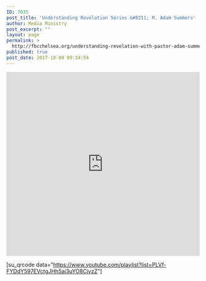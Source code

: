 ```yaml
---
ID: 7035
post_title: 'Understanding Revelation Series &#8211; M. Adam Summers'
author: Media Ministry
post_excerpt: ""
layout: page
permalink: >
  http://fbcchelsea.org/understanding-revelation-with-pastor-adam-summers/
published: true
post_date: 2017-10-09 09:34:54
---
```

<p class="aligncenter"><iframe src="https://www.youtube.com/embed/videoseries?list=PLVf-FYDdY597EVctgJHh5ai3uYO8CjyzZ" width="100%" height="480" frameborder="0" allowfullscreen="allowfullscreen"></iframe></p><p>[su_qrcode data="<a href="https://www.youtube.com/playlist?list=PLVf-FYDdY597EVctgJHh5ai3uYO8CjyzZ">https://www.youtube.com/playlist?list=PLVf-FYDdY597EVctgJHh5ai3uYO8CjyzZ</a>"]</p>